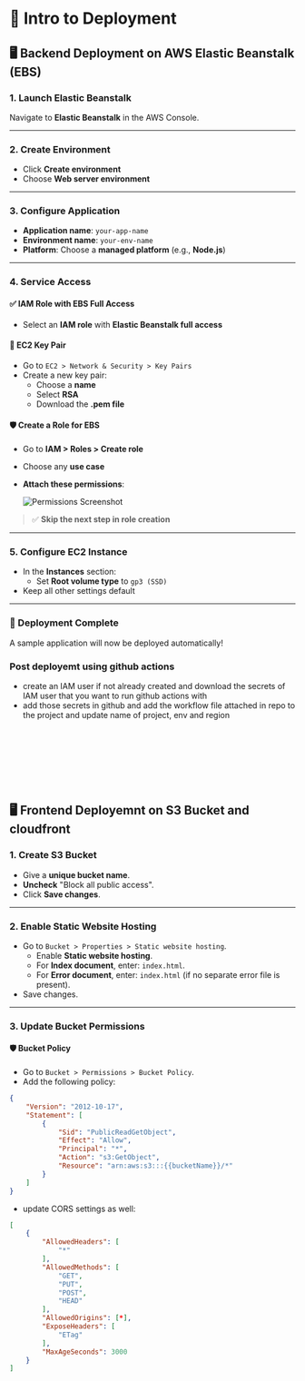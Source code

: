 # 🚀 Intro to Deployment

## 🖥️ Backend Deployment on AWS Elastic Beanstalk (EBS)

### 1. **Launch Elastic Beanstalk**
Navigate to **Elastic Beanstalk** in the AWS Console.

---

### 2. **Create Environment**
- Click **Create environment**
- Choose **Web server environment**

---

### 3. **Configure Application**
- **Application name**: `your-app-name`
- **Environment name**: `your-env-name`
- **Platform**: Choose a **managed platform** (e.g., **Node.js**)

---

### 4. **Service Access**

#### ✅ IAM Role with EBS Full Access
- Select an **IAM role** with **Elastic Beanstalk full access**

#### 🔐 EC2 Key Pair
- Go to `EC2 > Network & Security > Key Pairs`
- Create a new key pair:
  - Choose a **name**
  - Select **RSA**
  - Download the **.pem file**

#### 🛡️ Create a Role for EBS
- Go to **IAM > Roles > Create role**
- Choose any **use case**
- **Attach these permissions**:

  ![Permissions Screenshot](https://github.com/user-attachments/assets/467553bf-ec6b-4c63-af3f-caeb7c4f6f39)

> ✅ **Skip the next step in role creation**

---

### 5. **Configure EC2 Instance**

- In the **Instances** section:
  - Set **Root volume type** to `gp3 (SSD)`
- Keep all other settings default

---

### 🎉 Deployment Complete
A sample application will now be deployed automatically!

### Post deployemt using github actions
- create an IAM user if not already created and download the secrets of IAM user that you want to run github actions with
- add those secrets in github and add the workflow file attached in repo to the project and update name of project, env and region

<br>
<br>
<br>

<br>
<br>
<br>

## 🖥️ Frontend Deployemnt on S3 Bucket and cloudfront

### 1. Create S3 Bucket
- Give a **unique bucket name**.
- **Uncheck** "Block all public access".
- Click **Save changes**.

---

### 2. Enable Static Website Hosting
- Go to `Bucket > Properties > Static website hosting`.
  - Enable **Static website hosting**.
  - For **Index document**, enter: `index.html`.
  - For **Error document**, enter: `index.html` (if no separate error file is present).
- Save changes.

---

### 3. Update Bucket Permissions

#### 🛡️ Bucket Policy
- Go to `Bucket > Permissions > Bucket Policy`.
- Add the following policy:

```json
{
    "Version": "2012-10-17",
    "Statement": [
        {
            "Sid": "PublicReadGetObject",
            "Effect": "Allow",
            "Principal": "*",
            "Action": "s3:GetObject",
            "Resource": "arn:aws:s3:::{{bucketName}}/*"
        }
    ]
}
```
- update CORS settings as well:

```json
[
    {
        "AllowedHeaders": [
            "*"
        ],
        "AllowedMethods": [
            "GET",
            "PUT",
            "POST",
            "HEAD"
        ],
        "AllowedOrigins": [*],
        "ExposeHeaders": [
            "ETag"
        ],
        "MaxAgeSeconds": 3000
    }
]
```
